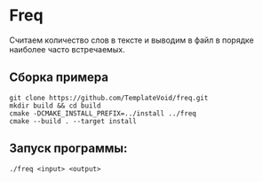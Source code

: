 # Freq
Считаем количество слов в тексте и выводим в файл в порядке наиболее часто встречаемых.

## Сборка примера

```console
git clone https://github.com/TemplateVoid/freq.git
mkdir build && cd build
cmake -DCMAKE_INSTALL_PREFIX=../install ../freq
cmake --build . --target install
```

## Запуск программы: 
```console
./freq <input> <output>
```

